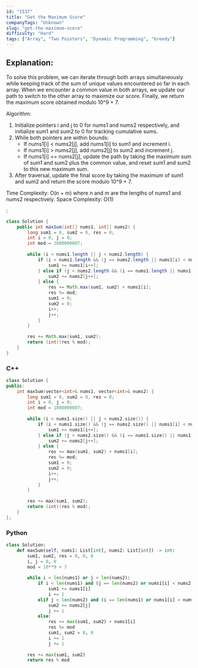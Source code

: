 ```yaml
---
id: "1537"
title: "Get the Maximum Score"
companyTags: "Unknown"
slug: "get-the-maximum-score"
difficulty: "Hard"
tags: ["Array", "Two Pointers", "Dynamic Programming", "Greedy"]
---
```


## Explanation:
To solve this problem, we can iterate through both arrays simultaneously while keeping track of the sum of unique values encountered so far in each array. When we encounter a common value in both arrays, we update our path to switch to the other array to maximize our score. Finally, we return the maximum score obtained modulo 10^9 + 7.

Algorithm:
1. Initialize pointers i and j to 0 for nums1 and nums2 respectively, and initialize sum1 and sum2 to 0 for tracking cumulative sums.
2. While both pointers are within bounds:
   - If nums1[i] < nums2[j], add nums1[i] to sum1 and increment i.
   - If nums1[i] > nums2[j], add nums2[j] to sum2 and increment j.
   - If nums1[i] == nums2[j], update the path by taking the maximum sum of sum1 and sum2 plus the common value, and reset sum1 and sum2 to this new maximum sum.
3. After traversal, update the final score by taking the maximum of sum1 and sum2 and return the score modulo 10^9 + 7.

Time Complexity: O(n + m) where n and m are the lengths of nums1 and nums2 respectively.
Space Complexity: O(1)

:

```java
class Solution {
    public int maxSum(int[] nums1, int[] nums2) {
        long sum1 = 0, sum2 = 0, res = 0;
        int i = 0, j = 0;
        int mod = 1000000007;
        
        while (i < nums1.length || j < nums2.length) {
            if (i < nums1.length && (j == nums2.length || nums1[i] < nums2[j])) {
                sum1 += nums1[i++];
            } else if (j < nums2.length && (i == nums1.length || nums1[i] > nums2[j])) {
                sum2 += nums2[j++];
            } else {
                res += Math.max(sum1, sum2) + nums1[i];
                res %= mod;
                sum1 = 0;
                sum2 = 0;
                i++;
                j++;
            }
        }
        
        res += Math.max(sum1, sum2);
        return (int)(res % mod);
    }
}
```

### C++
```cpp
class Solution {
public:
    int maxSum(vector<int>& nums1, vector<int>& nums2) {
        long sum1 = 0, sum2 = 0, res = 0;
        int i = 0, j = 0;
        int mod = 1000000007;
        
        while (i < nums1.size() || j < nums2.size()) {
            if (i < nums1.size() && (j == nums2.size() || nums1[i] < nums2[j])) {
                sum1 += nums1[i++];
            } else if (j < nums2.size() && (i == nums1.size() || nums1[i] > nums2[j])) {
                sum2 += nums2[j++];
            } else {
                res += max(sum1, sum2) + nums1[i];
                res %= mod;
                sum1 = 0;
                sum2 = 0;
                i++;
                j++;
            }
        }
        
        res += max(sum1, sum2);
        return (int)(res % mod);
    }
};
```

### Python
```python
class Solution:
    def maxSum(self, nums1: List[int], nums2: List[int]) -> int:
        sum1, sum2, res = 0, 0, 0
        i, j = 0, 0
        mod = 10**9 + 7
        
        while i < len(nums1) or j < len(nums2):
            if i < len(nums1) and (j == len(nums2) or nums1[i] < nums2[j]):
                sum1 += nums1[i]
                i += 1
            elif j < len(nums2) and (i == len(nums1) or nums1[i] > nums2[j]):
                sum2 += nums2[j]
                j += 1
            else:
                res += max(sum1, sum2) + nums1[i]
                res %= mod
                sum1, sum2 = 0, 0
                i += 1
                j += 1
        
        res += max(sum1, sum2)
        return res % mod
```